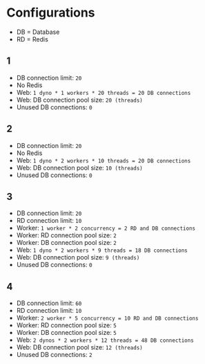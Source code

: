 # Configurations

* DB = Database
* RD = Redis

## 1

* DB connection limit: `20`
* No Redis
* Web: `1 dyno * 1 workers * 20 threads = 20 DB connections`
* Web: DB connection pool size: `20 (threads)`
* Unused DB connections: `0`

## 2

* DB connection limit: `20`
* No Redis
* Web: `1 dyno * 2 workers * 10 threads = 20 DB connections`
* Web: DB connection pool size: `10 (threads)`
* Unused DB connections: `0`

## 3

* DB connection limit: `20`
* RD connection limit: `10`
* Worker: `1 worker * 2 concurrency = 2 RD and DB connections`
* Worker: RD connection pool size: `2`
* Worker: DB connection pool size: `2`
* Web: `1 dyno * 2 workers * 9 threads = 18 DB connections`
* Web: DB connection pool size: `9 (threads)`
* Unused DB connections: `0`

## 4

* DB connection limit: `60`
* RD connection limit: `10`
* Worker: `2 worker * 5 concurrency = 10 RD and DB connections`
* Worker: RD connection pool size: `5`
* Worker: DB connection pool size: `5`
* Web: `2 dynos * 2 workers * 12 threads = 48 DB connections`
* Web: DB connection pool size: `12 (threads)`
* Unused DB connections: `2`
